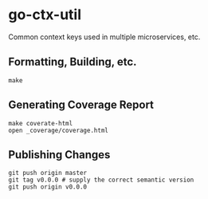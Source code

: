 # go-ctx-util

Common context keys used in multiple microservices, etc.

## Formatting, Building, etc.

```
make
```

## Generating Coverage Report

```
make coverate-html
open _coverage/coverage.html
```

## Publishing Changes

```
git push origin master
git tag v0.0.0 # supply the correct semantic version
git push origin v0.0.0
```
